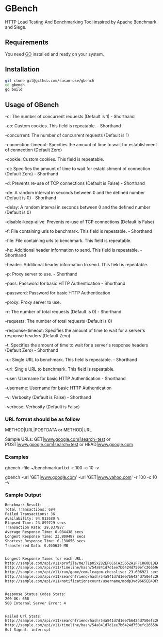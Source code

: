 GBench
======

HTTP Load Testing And Benchmarking Tool inspired by Apache Benchmark and Siege.

## Requirements

You need [GO](https://golang.org) installed and ready on your system.

## Installation

```bash
git clone git@github.com/sasanrose/gbench
cd gbench
go build
```

## Usage of GBench

-c: The number of concurrent requests (Default is 1) - Shorthand

-co: Custom cookies. This field is repeatable. - Shorthand

-concurrent: The number of concurrent requests (Default is 1)

-connection-timeout: Specifies the amount of time to wait for establishment of connection (Default Zero)

-cookie: Custom cookies. This field is repeatable.

-ct: Specifies the amount of time to wait for establishment of connection (Default Zero) - Shorthand

-d: Prevents re-use of TCP connections (Default is False) - Shorthand

-de: A random interval in seconds between 0 and the defined number (Default is 0) - Shorthand

-delay: A random interval in seconds between 0 and the defined number (Default is 0)

-disable-keep-alive: Prevents re-use of TCP connections (Default is False)

-f: File containing urls to benchmark. This field is repeatable. - Shorthand

-file: File containing urls to benchmark. This field is repeatable.

-he: Additional header information to send. This field is repeatable. - Shorthand

-header: Additional header information to send. This field is repeatable.

-p: Proxy server to use. - Shorthand

-pass: Password for basic HTTP Authentication - Shorthand

-password: Password for basic HTTP Authentication

-proxy: Proxy server to use.

-r: The number of total requests (Default is 0) - Shorthand

-requests: The number of total requests (Default is 0)

-response-timeout: Specifies the amount of time to wait for a server's response headers (Default Zero)

-t: Specifies the amount of time to wait for a server's response headers (Default Zero) - Shorthand

-u: Single URL to benchmark. This field is repeatable. - Shorthand

-url: Single URL to benchmark. This field is repeatable.

-user: Username for basic HTTP Authentication - Shorthand

-username: Username for basic HTTP Authentication

-v: Verbosity (Default is False) - Shorthand

-verbose: Verbosity (Default is False)

### URL format should be as follow

METHOD|URL|POSTDATA or METHOD|URL

Sample URLs: GET|www.google.com?search=test or POST|www.google.com|search=test or HEAD|www.google.com

### Examples

gbench -file ~/benchmarkurl.txt -r 100 -c 10 -v

gbench -url 'GET|www.google.com' -url 'GET|www.yahoo.com' -r 100 -c 10 -v

### Sample Output

```bash
Benchmark Result:
Total Transactions: 694
Failed Transactions: 36
Availability: 94.812680 %
Elapsed Time: 23.899729 secs
Transaction Rate: 29.037987
Average Response Time: 0.034438 secs
Longest Response Time: 23.809487 secs
Shortest Response Time: 0.138656 secs
Transferred Data: 0.055639 MB


Longest Response Times for each URL:
http://sample.com/api/v11/profile/me/l1p05x282EF6C6CA35652A1FFC860D1DE6E0A34Cjnraveaf/username/l3yhjbwj74D51411558C8C0AECC643FB9D7FAA0551ts0x9i: 6.205469 secs
http://sample.com/api/v11/timeline/hash/54a841d7d1ee7b6424d750efc26659e6946d28fd: 23.809487 secs
http://sample.com/api/v11/run/game/com.leagem.chesslive: 23.606921 secs
http://sample.com/api/v11/searchfriend/hash/54a841d7d1ee7b6424d750efc26659e6946d28fd?username=mbdp3vd9665EB4DF966EEB700D27BDA2B7F6BBD5erzbpe8u: 21.108662 secs
http://sample.com/api/v11/notificationscount/username/mbdp3vd9665EB4DF966EEB700D27BDA2B7F6BBD5erzbpe8u/hash/54a841d7d1ee7b6424d750efc26659e6946d28fd: 23.700143 secs


Response Status Codes Stats:
200 OK: 658
500 Internal Server Error: 4


Failed Url Stats:
http://sample.com/api/v11/searchfriend/hash/54a841d7d1ee7b6424d750efc26659e6946d28fd?username=mbdp3vd9665EB4DF966EEB700D27BDA2B7F6BBD5erzbpe8u: 3
http://sample.com/api/v11/timeline/hash/54a841d7d1ee7b6424d750efc26659e6946d28fd: 1
Got Signal: interrupt
```
